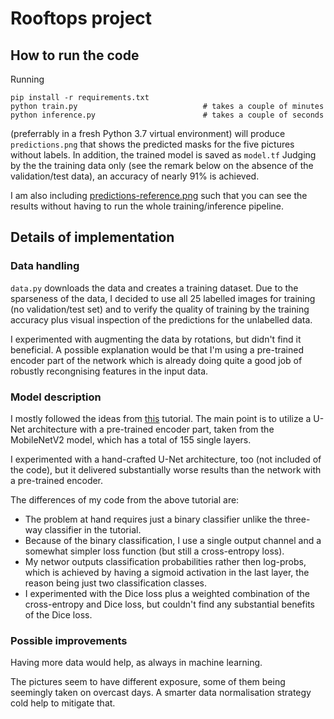 # Rooftops project

## How to run the code

Running

```
pip install -r requirements.txt
python train.py                            # takes a couple of minutes
python inference.py                        # takes a couple of seconds
```

(preferrably in a fresh Python 3.7 virtual environment) will produce
`predictions.png` that shows the predicted masks for the five pictures
without labels. In addition, the trained model is saved as `model.tf`
Judging by the the training data only (see the remark below on the
absence of the validation/test data), an accuracy of nearly 91% is
achieved.

I am also including
[predictions-reference.png](predictions-reference.png) such that you
can see the results without having to run the whole training/inference
pipeline.

## Details of implementation

### Data handling

`data.py` downloads the data and creates a training dataset. Due to
the sparseness of the data, I decided to use all 25 labelled images
for training (no validation/test set) and to verify the quality of
training by the training accuracy plus visual inspection of the
predictions for the unlabelled data.

I experimented with augmenting the data by rotations, but didn't find
it beneficial. A possible explanation would be that I'm using a
pre-trained encoder part of the network which is already doing quite a
good job of robustly recongnising features in the input data.

### Model description

I mostly followed the ideas from
[this](https://www.tensorflow.org/tutorials/images/segmentation)
tutorial. The main point is to utilize a U-Net architecture with a
pre-trained encoder part, taken from the MobileNetV2 model, which has
a total of 155 single layers.

I experimented with a hand-crafted U-Net architecture, too (not
included of the code), but it delivered substantially worse results
than the network with a pre-trained encoder.

The differences of my code from the above tutorial are:

- The problem at hand requires just a binary classifier unlike the
  three-way classifier in the tutorial.
- Because of the binary classification, I use a single output channel
  and a somewhat simpler loss function (but still a cross-entropy
  loss).
- My networ outputs classification probabilities rather then
  log-probs, which is achieved by having a sigmoid activation in the
  last layer, the reason being just two classification classes.
- I experimented with the Dice loss plus a weighted combination of the
  cross-entropy and Dice loss, but couldn't find any substantial
  benefits of the Dice loss.

### Possible improvements

Having more data would help, as always in machine learning.

The pictures seem to have different exposure, some of them being
seemingly taken on overcast days. A smarter data normalisation strategy
cold help to mitigate that.
